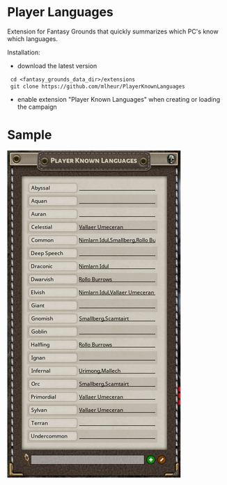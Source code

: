 # Player Languages

Extension for Fantasy Grounds that quickly summarizes which PC's know which languages.

Installation:
 - download the latest version
```
 cd <fantasy_grounds_data_dir>/extensions
 git clone https://github.com/mlheur/PlayerKnownLanguages
```
 - enable extension "Player Known Languages" when creating or loading the campaign

# Sample
![sample](https://github.com/mlheur/PlayerKnownLanguages/blob/main/Sample.png)
